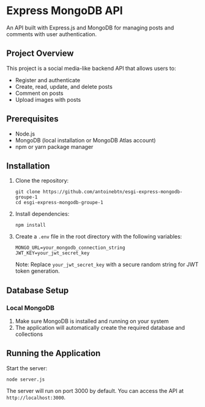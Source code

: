 # Express MongoDB API

An API built with Express.js and MongoDB for managing posts and comments with user authentication.

## Project Overview

This project is a social media-like backend API that allows users to:
- Register and authenticate
- Create, read, update, and delete posts
- Comment on posts
- Upload images with posts

## Prerequisites

- Node.js
- MongoDB (local installation or MongoDB Atlas account)
- npm or yarn package manager

## Installation

1. Clone the repository:
   ```
   git clone https://github.com/antoinebtn/esgi-express-mongodb-groupe-1
   cd esgi-express-mongodb-groupe-1
   ```

2. Install dependencies:
   ```
   npm install
   ```

3. Create a `.env` file in the root directory with the following variables:
   ```
   MONGO_URL=your_mongodb_connection_string
   JWT_KEY=your_jwt_secret_key
   ```
   Note: Replace `your_jwt_secret_key` with a secure random string for JWT token generation.

## Database Setup

### Local MongoDB

1. Make sure MongoDB is installed and running on your system
2. The application will automatically create the required database and collections

## Running the Application

Start the server:
```
node server.js
```

The server will run on port 3000 by default. You can access the API at `http://localhost:3000`.